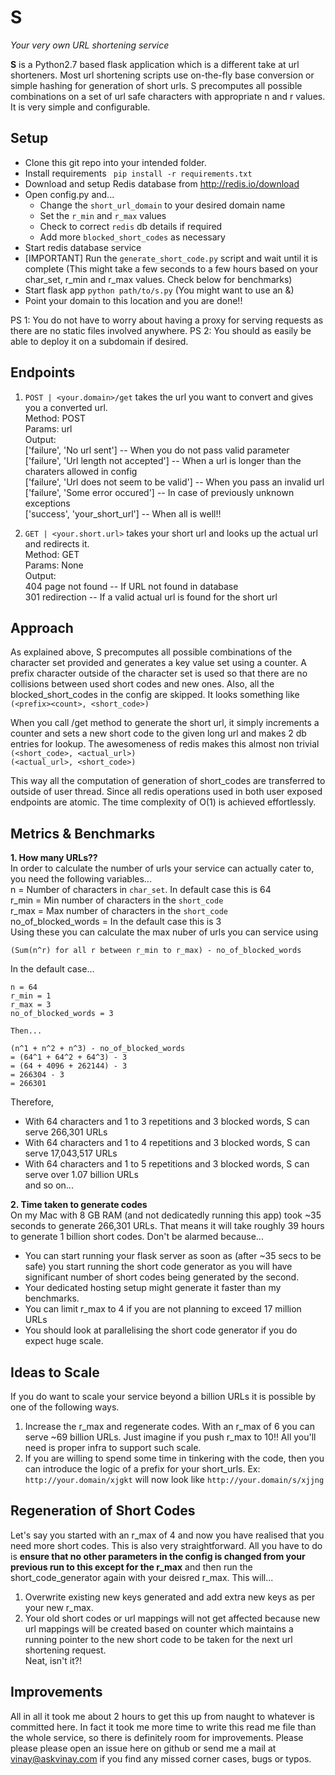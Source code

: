 S
=
*Your very own URL shortening service*

**S** is a Python2.7 based flask application which is a different take at url shorteners. Most url shortening scripts use on-the-fly base conversion or simple hashing for generation of short urls. S precomputes all possible combinations on a set of url safe characters with appropriate n and r values. It is very simple and configurable.

Setup
-----
* Clone this git repo into your intended folder.
* Install requirements ``` pip install -r requirements.txt```
* Download and setup Redis database from http://redis.io/download
* Open config.py and...
    * Change the ```short_url_domain``` to your desired domain name
    * Set the ```r_min``` and ```r_max``` values
    * Check to correct ```redis``` db details if required
    * Add more ```blocked_short_codes``` as necessary
* Start redis database service
* [IMPORTANT] Run the ```generate_short_code.py``` script and wait until it is complete (This might take a few seconds to a few hours based on your char_set, r_min and r_max values. Check below for benchmarks)
* Start flask app ```python path/to/s.py``` (You might want to use an &)
* Point your domain to this location and you are done!!

PS 1: You do not have to worry about having a proxy for serving requests as there are no static files involved anywhere.
PS 2: You should as easily be able to deploy it on a subdomain if desired.

Endpoints
---------
1. ```POST | <your.domain>/get``` takes the url you want to convert and gives you a converted url.<br>
Method: POST<br>
Params: url<br>
Output:<br>
['failure', 'No url sent'] -- When you do not pass valid parameter<br>
['failure', 'Url length not accepted'] -- When a url is longer than the charaters allowed in config<br>
['failure', 'Url does not seem to be valid'] -- When you pass an invalid url<br>
['failure', 'Some error occured'] -- In case of previously unknown exceptions<br>
['success', 'your_short_url'] -- When all is well!!<br>

2. ```GET | <your.short.url>``` takes your short url and looks up the actual url and redirects it.<br>
Method: GET<br>
Params: None<br>
Output:<br>
404 page not found -- If URL not found in database<br>
301 redirection -- If a valid actual url is found for the short url<br>

Approach
--------
As explained above, S precomputes all possible combinations of the character set provided and generates a key value set using a counter. A prefix character outside of the character set is used so that there are no collisions between used short codes and new ones. Also, all the blocked_short_codes in the config are skipped. It looks something like
```(<prefix><count>, <short_code>)```

When you call /get method to generate the short url, it simply increments a counter and sets a new short code to the given long url and makes 2 db entries for lookup. The awesomeness of redis makes this almost non trivial
```(<short_code>, <actual_url>)```<br>
```(<actual_url>, <short_code>)```

This way all the computation of generation of short_codes are transferred to outside of user thread. Since all redis operations used in both user exposed endpoints are atomic. The time complexity of O(1) is achieved effortlessly.

Metrics & Benchmarks
--------------------
**1. How many URLs??**<br>
In order to calculate the number of urls your service can actually cater to, you need the following variables...<br>
n = Number of characters in ```char_set```. In default case this is 64<br>
r_min = Min number of characters in the ```short_code```<br>
r_max = Max number of characters in the ```short_code```<br>
no_of_blocked_words = In the default case this is 3<br>
Using these you can calculate the max nuber of urls you can service using<br>
```
(Sum(n^r) for all r between r_min to r_max) - no_of_blocked_words
```

In the default case...
```
n = 64
r_min = 1
r_max = 3
no_of_blocked_words = 3

Then...

(n^1 + n^2 + n^3) - no_of_blocked_words
= (64^1 + 64^2 + 64^3) - 3
= (64 + 4096 + 262144) - 3
= 266304 - 3
= 266301
```
Therefore,
* With 64 characters and 1 to 3 repetitions and 3 blocked words, S can serve 266,301 URLs
* With 64 characters and 1 to 4 repetitions and 3 blocked words, S can serve 17,043,517 URLs
* With 64 characters and 1 to 5 repetitions and 3 blocked words, S can serve over 1.07 billion URLs
<br>and so on...

**2. Time taken to generate codes**<br>
On my Mac with 8 GB RAM (and not dedicatedly running this app) took ~35 seconds to generate 266,301 URLs. That means it will take roughly 39 hours to generate 1 billion short codes. Don't be alarmed because...<br>
* You can start running your flask server as soon as (after ~35 secs to be safe) you start running the short code generator as you will have significant number of short codes being generated by the second.
* Your dedicated hosting setup might generate it faster than my benchmarks.
* You can limit r_max to 4 if you are not planning to exceed 17 million URLs
* You should look at parallelising the short code generator if you do expect huge scale.

Ideas to Scale
--------------
If you do want to scale your service beyond a billion URLs it is possible by one of the following ways.<br>
1. Increase the r_max and regenerate codes. With an r_max of 6 you can serve ~69 billion URLs. Just imagine if you push r_max to 10!! All you'll need is proper infra to support such scale.<br>
2. If you are willing to spend some time in tinkering with the code, then you can introduce the logic of a prefix for your short_urls. Ex:
```http://your.domain/xjgkt``` will now look like ```http://your.domain/s/xjjng```

Regeneration of Short Codes
---------------------------
Let's say you started with an r_max of 4 and now you have realised that you need more short codes. This is also very straightforward. All you have to do is **ensure that no other parameters in the config is changed from your previous run to this except for the r_max** and then run the short_code_generator again with your deisred r_max. This will...<br>
1. Overwrite existing new keys generated and add extra new keys as per your new r_max.<br>
2. Your old short codes or url mappings will not get affected because new url mappings will be created based on counter which maintains a running pointer to the new short code to be taken for the next url shortening request.
<br>Neat, isn't it?!

Improvements
------------
All in all it took me about 2 hours to get this up from naught to whatever is committed here. In fact it took me more time to write this read me file than the whole service, so there is definitely room for improvements. Please please please open an issue here on github or send me a mail at vinay@askvinay.com if you find any missed corner cases, bugs or typos.
